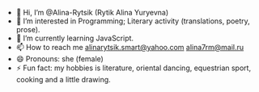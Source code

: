 - 👋 Hi, I’m @Alina-Rytsik (Rytik Alina Yuryevna)
- 👀 I’m interested in Programming; Literary activity (translations, poetry, prose).  
- 🌱 I’m currently learning JavaScript.
- 📫 How to reach me alinarytsik.smart@yahoo.com
                      alina7rm@mail.ru
- 😄 Pronouns: she (female)
- ⚡ Fun fact: my hobbies is literature, oriental dancing, equestrian sport, cooking and a little drawing.

<!---
Alina-Rytsik/Alina-Rytsik is a ✨ special ✨ repository because its `README.md` (this file) appears on your GitHub profile.
You can click the Preview link to take a look at your changes.
--->
